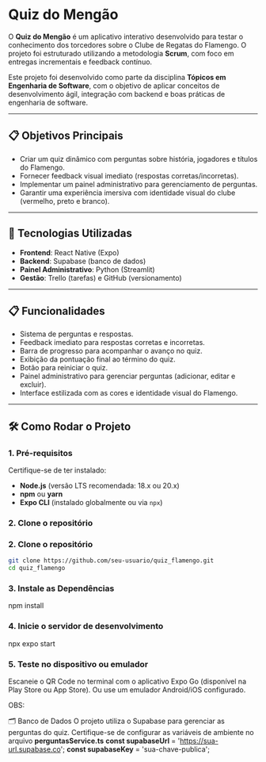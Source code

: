 # Quiz do Mengão

O **Quiz do Mengão** é um aplicativo interativo desenvolvido para testar o conhecimento dos torcedores sobre o Clube de Regatas do Flamengo. O projeto foi estruturado utilizando a metodologia **Scrum**, com foco em entregas incrementais e feedback contínuo.

Este projeto foi desenvolvido como parte da disciplina **Tópicos em Engenharia de Software**, com o objetivo de aplicar conceitos de desenvolvimento ágil, integração com backend e boas práticas de engenharia de software.

---

## 📋 Objetivos Principais

- Criar um quiz dinâmico com perguntas sobre história, jogadores e títulos do Flamengo.
- Fornecer feedback visual imediato (respostas corretas/incorretas).
- Implementar um painel administrativo para gerenciamento de perguntas.
- Garantir uma experiência imersiva com identidade visual do clube (vermelho, preto e branco).

---

## 🚀 Tecnologias Utilizadas

- **Frontend**: React Native (Expo)
- **Backend**: Supabase (banco de dados)
- **Painel Administrativo**: Python (Streamlit)
- **Gestão**: Trello (tarefas) e GitHub (versionamento)

---

## 📋 Funcionalidades

- Sistema de perguntas e respostas.
- Feedback imediato para respostas corretas e incorretas.
- Barra de progresso para acompanhar o avanço no quiz.
- Exibição da pontuação final ao término do quiz.
- Botão para reiniciar o quiz.
- Painel administrativo para gerenciar perguntas (adicionar, editar e excluir).
- Interface estilizada com as cores e identidade visual do Flamengo.

---

## 🛠️ Como Rodar o Projeto

### 1. Pré-requisitos
Certifique-se de ter instalado:
- **Node.js** (versão LTS recomendada: 18.x ou 20.x)
- **npm** ou **yarn**
- **Expo CLI** (instalado globalmente ou via `npx`)

### 2. Clone o repositório
### 2. Clone o repositório
```bash
git clone https://github.com/seu-usuario/quiz_flamengo.git
cd quiz_flamengo 

```

### 3. Instale as Dependências
npm install

### 4. Inicie o servidor de desenvolvimento
npx expo start

### 5. Teste no dispositivo ou emulador
Escaneie o QR Code no terminal com o aplicativo Expo Go (disponível na Play Store ou App Store).
Ou use um emulador Android/iOS configurado.

OBS: 

🗂️ Banco de Dados
O projeto utiliza o Supabase para gerenciar as perguntas do quiz. Certifique-se de configurar as variáveis de ambiente no arquivo **perguntasService.ts**
**const supabaseUrl** = 'https://sua-url.supabase.co';
**const supabaseKey** = 'sua-chave-publica';

